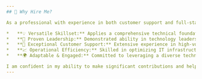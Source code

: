 ```yaml
---
## 🤔 Why Hire Me?

As a professional with experience in both customer support and full-stack development, I bring a unique blend of technical expertise and customer-focused problem-solving.

*   **💡 Versatile Skillset:** Applies a comprehensive technical foundation—spanning full-stack development, cloud infrastructure, AI, and cybersecurity—to design, develop, and deploy secure, cutting-edge solutions for complex challenges.
*   **💪 Proven Leadership:** Demonstrated ability in technology leadership roles, effectively managing front-end and back-end web development projects and optimizing website performance for impactful results.
*   **🤝 Exceptional Customer Support:** Extensive experience in high-volume customer interactions, expertly addressing inquiries, resolving escalations, providing technical support, and managing customer accounts to ensure satisfaction.
*   **📈 Operational Efficiency:** Skilled in optimizing IT infrastructure, streamlining daily workflows, and implementing strategic initiatives for enhanced productivity and performance.
*   **🌍 Adaptable & Engaged:** Committed to leveraging a diverse technical and customer-centric skillset to drive business success and innovation within dynamic environments.

I am confident in my ability to make significant contributions and help achieve your organization's goals.
---
```

